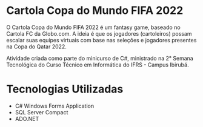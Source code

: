 # Cartola Copa do Mundo FIFA 2022
O Cartola Copa do Mundo FIFA 2022 é um fantasy game, baseado no Cartola FC da Globo.com. A ideia é que os jogadores (cartoleiros) possam escalar suas equipes virtuais com base nas seleções e jogadores presentes na Copa do Qatar 2022. 

Atividade criada como parte do minicurso de C#, ministrado na 2° Semana Tecnológica do Curso Técnico em Informática do IFRS - Campus Ibirubá.

# Tecnologias Utilizadas
- C# Windows Forms Application
- SQL Server Compact
- ADO.NET

